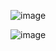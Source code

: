 ![image](https://github.com/user-attachments/assets/cdc9b0c2-6ce5-4192-8fbb-319ab678b902)



![image](https://github.com/user-attachments/assets/865dcb71-23c1-477d-b6dd-cd2ae3b5a88c)
